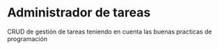 # Administrador de tareas
CRUD de gestión de tareas teniendo en cuenta las buenas practicas de programación 
